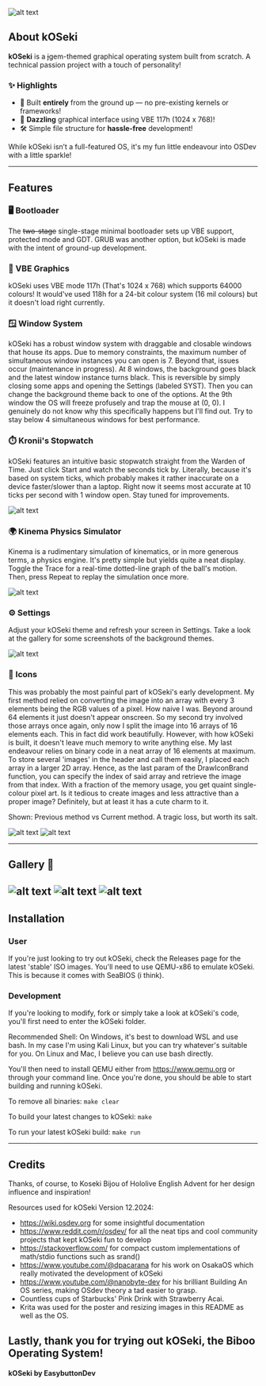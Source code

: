 ![alt text](images_readme/bibooposter.png)
## About kOSeki

**kOSeki** is a ~~j~~gem-themed graphical operating system built from scratch. A technical passion project with a touch of personality!
### ✨ Highlights

- 💎 Built **entirely** from the ground up — no pre-existing kernels or frameworks!
- 💠 **Dazzling** graphical interface using VBE 117h (1024 x 768)!
- 🛠️ Simple file structure for **hassle-free** development!

While kOSeki isn’t a full-featured OS, it's my fun little endeavour into OSDev with a little sparkle!

---
## Features

### 🖥️ Bootloader

The ~~two-stage~~ single-stage minimal bootloader sets up VBE support, protected mode and GDT. GRUB was another option, but kOSeki is made with the intent of ground-up development.

### 💠 VBE Graphics

kOSeki uses VBE mode 117h (That's 1024 x 768) which supports 64000 colours! It would've used 118h for a 24-bit colour system (16 mil colours) but it doesn't load right currently.

### 🪟 Window System

kOSeki has a robust window system with draggable and closable windows that house its apps. Due to memory constraints, the maximum number of simultaneous window instances you can open is 7. Beyond that, issues occur (maintenance in progress). At 8 windows, the background goes black and the latest window instance turns black. This is reversible by simply closing some apps and opening the Settings (labeled SYST). Then you can change the background theme back to one of the options. At the 9th window the OS will freeze profusely and trap the mouse at (0, 0). I genuinely do not know why this specifically happens but I'll find out. Try to stay below 4 simultaneous windows for best performance.

### ⏱️ Kronii's Stopwatch

kOSeki features an intuitive basic stopwatch straight from the Warden of Time. Just click Start and watch the seconds tick by. Literally, because it's based on system ticks, which probably makes it rather inaccurate on a device faster/slower than a laptop. Right now it seems most accurate at 10 ticks per second with 1 window open. Stay tuned for improvements.

![alt text](images_readme/kroniisstopwatch.png)

### 🌍 Kinema Physics Simulator

Kinema is a rudimentary simulation of kinematics, or in more generous terms, a physics engine. It's pretty simple but yields quite a neat display. Toggle the Trace for a real-time dotted-line graph of the ball's motion. Then, press Repeat to replay the simulation once more. 

![alt text](images_readme/Kinema.png)

### ⚙️ Settings

Adjust your kOSeki theme and refresh your screen in Settings. Take a look at the gallery for some screenshots of the background themes.

![alt text](images_readme/Settings.png)

### 🎨 Icons

This was probably the most painful part of kOSeki's early development. My first method relied on converting the image into an array with every 3 elements being the RGB values of a pixel. How naive I was. Beyond around 64 elements it just doesn't appear onscreen. 
So my second try involved those arrays once again, only now I split the image into 16 arrays of 16 elements each. This in fact did work beautifully. However, with how kOSeki is built, it doesn't leave much memory to write anything else. 
My last endeavour relies on binary code in a neat array of 16 elements at maximum. To store several 'images' in the header and call them easily, I placed each array in a larger 2D array. Hence, as the last param of the DrawIconBrand function, you can specify the index of said array and retrieve the image from that index. With a fraction of the memory usage, you get quaint single-colour pixel art. Is it tedious to create images and less attractive than a proper image? Definitely, but at least it has a cute charm to it.

Shown: Previous method vs Current method. A tragic loss, but worth its salt. 

![alt text](images_readme/biboo_legacy.png)
![alt text](images_readme/pebble.png)

---

## Gallery 📸

![alt text](images_readme/Light_Empty.png)
![alt text](images_readme/Light_KineStop.png)
![alt text](images_readme/Dark_Settings.png)
---
## Installation

### User
If you're just looking to try out kOSeki, check the Releases page for the latest 'stable' ISO images.
You'll need to use QEMU-x86 to emulate kOSeki. This is because it comes with SeaBIOS (i think).

### Development
If you're looking to modify, fork or simply take a look at kOSeki's code, you'll first need to enter the kOSeki folder.

Recommended Shell:
On Windows, it's best to download WSL and use bash. In my case I'm using Kali Linux, but you can try whatever's suitable for you.
On Linux and Mac, I believe you can use bash directly.

You'll then need to install QEMU either from https://www.qemu.org or through your command line. 
Once you're done, you should be able to start building and running kOSeki.

To remove all binaries:
```make clear```

To build your latest changes to kOSeki:
```make```

To run your latest kOSeki build:
```make run```

---

## Credits

Thanks, of course, to Koseki Bijou of Hololive English Advent for her design influence and inspiration!

Resources used for kOSeki Version 12.2024:

- https://wiki.osdev.org for some insightful documentation
- https://www.reddit.com/r/osdev/ for all the neat tips and cool community projects that kept kOSeki fun to develop
- https://stackoverflow.com/ for compact custom implementations of math/stdio functions such as srand()
- https://www.youtube.com/@dpacarana for his work on OsakaOS which really motivated the development of kOSeki
- https://www.youtube.com/@nanobyte-dev for his brilliant Building An OS series, making OSdev theory a tad easier to grasp.
- Countless cups of Starbucks' Pink Drink with Strawberry Acai.
- Krita was used for the poster and resizing images in this README as well as the OS.

Lastly, thank you for trying out kOSeki, the Biboo Operating System!
---

#### kOSeki by EasybuttonDev

